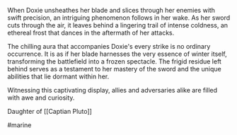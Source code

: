 When Doxie unsheathes her blade and slices through her enemies with swift precision, an intriguing phenomenon follows in her wake. As her sword cuts through the air, it leaves behind a lingering trail of intense coldness, an ethereal frost that dances in the aftermath of her attacks.

The chilling aura that accompanies Doxie's every strike is no ordinary occurrence. It is as if her blade harnesses the very essence of winter itself, transforming the battlefield into a frozen spectacle. The frigid residue left behind serves as a testament to her mastery of the sword and the unique abilities that lie dormant within her.

Witnessing this captivating display, allies and adversaries alike are filled with awe and curiosity.

Daughter of [[Captian Pluto]]

#marine 